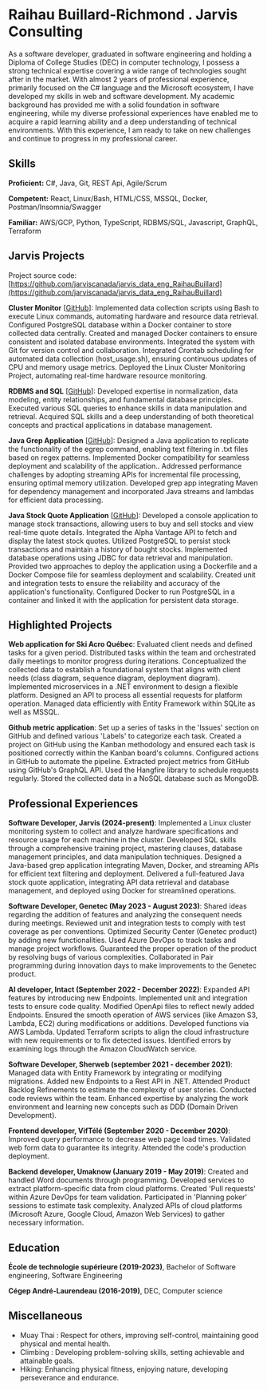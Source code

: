 # Raihau Buillard-Richmond . Jarvis Consulting

As a software developer, graduated in software engineering and holding a Diploma of College Studies (DEC) in computer technology, I possess a strong technical expertise covering a wide range of technologies sought after in the market. With almost 2 years of professional experience, primarily focused on the C# language and the Microsoft ecosystem, I have developed my skills in web and software development. My academic background has provided me with a solid foundation in software engineering, while my diverse professional experiences have enabled me to acquire a rapid learning ability and a deep understanding of technical environments. With this experience, I am ready to take on new challenges and continue to progress in my professional career.

## Skills

**Proficient:** C#, Java, Git, REST Api, Agile/Scrum

**Competent:** React, Linux/Bash, HTML/CSS, MSSQL, Docker, Postman/Insomnia/Swagger

**Familiar:** AWS/GCP, Python, TypeScript, RDBMS/SQL, Javascript, GraphQL, Terraform

## Jarvis Projects

Project source code: [https://github.com/jarviscanada/jarvis_data_eng_RaihauBuillard](https://github.com/jarviscanada/jarvis_data_eng_RaihauBuillard)


**Cluster Monitor** [[GitHub](https://github.com/jarviscanada/jarvis_data_eng_RaihauBuillard/tree/master/linux_sql)]: Implemented data collection scripts using Bash to execute Linux commands, automating hardware and resource data retrieval. Configured PostgreSQL database within a Docker container to store collected data centrally. Created and managed Docker containers to ensure consistent and isolated database environments. Integrated the system with Git for version control and collaboration. Integrated Crontab scheduling for automated data collection (host_usage.sh), ensuring continuous updates of CPU and memory usage metrics. Deployed the Linux Cluster Monitoring Project, automating real-time hardware resource monitoring.

**RDBMS and SQL** [[GitHub](https://github.com/jarviscanada/jarvis_data_eng_RaihauBuillard/tree/master/sql)]: Developed expertise in normalization, data modeling, entity relationships, and fundamental database principles. Executed various SQL queries to enhance skills in data manipulation and retrieval. Acquired SQL skills and a deep understanding of both theoretical concepts and practical applications in database management.

**Java Grep Application** [[GitHub](https://github.com/jarviscanada/jarvis_data_eng_RaihauBuillard/tree/master/core_java/grep)]: Designed a Java application to replicate the functionality of the egrep command, enabling text filtering in .txt files based on regex patterns. Implemented Docker compatibility for seamless deployment and scalability of the application.. Addressed performance challenges by adopting streaming APIs for incremental file processing, ensuring optimal memory utilization. Developed grep app integrating Maven for dependency management and incorporated Java streams and lambdas for efficient data processing.

**Java Stock Quote Application** [[GitHub](https://github.com/jarviscanada/jarvis_data_eng_RaihauBuillard/tree/master/core_java/jdbc)]: Developed a console application to manage stock transactions, allowing users to buy and sell stocks and view real-time quote details. Integrated the Alpha Vantage API to fetch and display the latest stock quotes. Utilized PostgreSQL to persist stock transactions and maintain a history of bought stocks. Implemented database operations using JDBC for data retrieval and manipulation. Provided two approaches to deploy the application using a Dockerfile and a Docker Compose file for seamless deployment and scalability. Created unit and integration tests to ensure the reliability and accuracy of the application's functionality. Configured Docker to run PostgreSQL in a container and linked it with the application for persistent data storage.


## Highlighted Projects
**Web application for Ski Acro Québec**: Evaluated client needs and defined tasks for a given period. Distributed tasks within the team and orchestrated daily meetings to monitor progress during iterations. Conceptualized the collected data to establish a foundational system that aligns with client needs (class diagram, sequence diagram, deployment diagram). Implemented microservices in a .NET environment to design a flexible platform. Designed an API to process all essential requests for platform operation. Managed data efficiently with Entity Framework within SQLite as well as MSSQL.

**Github metric application**: Set up a series of tasks in the 'Issues' section on GitHub and defined various 'Labels' to categorize each task. Created a project on GitHub using the Kanban methodology and ensured each task is positioned correctly within the Kanban board's columns. Configured actions in GitHub to automate the pipeline. Extracted project metrics from GitHub using GitHub's GraphQL API. Used the Hangfire library to schedule requests regularly. Stored the collected data in a NoSQL database such as MongoDB.


## Professional Experiences

**Software Developer, Jarvis (2024-present)**: Implemented a Linux cluster monitoring system to collect and analyze hardware specifications and resource usage for each machine in the cluster. Developed SQL skills through a comprehensive training project, mastering clauses, database management principles, and data manipulation techniques. Designed a Java-based grep application integrating Maven, Docker, and streaming APIs for efficient text filtering and deployment. Delivered a full-featured Java stock quote application, integrating API data retrieval and database management, and deployed using Docker for streamlined operations.

**Software Developer, Genetec (May 2023 - August 2023)**: Shared ideas regarding the addition of features and analyzing the consequent needs during meetings. Reviewed unit and integration tests to comply with test coverage as per conventions. Optimized Security Center (Genetec product) by adding new functionalities. Used Azure DevOps to track tasks and manage project workflows. Guaranteed the proper operation of the product by resolving bugs of various complexities. Collaborated in Pair programming during innovation days to make improvements to the Genetec product.

**AI developer, Intact (September 2022 - December 2022)**: Expanded API features by introducing new Endpoints. Implemented unit and integration tests to ensure code quality. Modified OpenApi files to reflect newly added Endpoints. Ensured the smooth operation of AWS services (like Amazon S3, Lambda, EC2) during modifications or additions. Developed functions via AWS Lambda. Updated Terraform scripts to align the cloud infrastructure with new requirements or to fix detected issues. Identified errors by examining logs through the Amazon CloudWatch service.

**Software Developer, Sherweb (september 2021 - december 2021)**: Managed data with Entity Framework by integrating or modifying migrations. Added new Endpoints to a Rest API in .NET. Attended Product Backlog Refinements to estimate the complexity of user stories. Conducted code reviews within the team. Enhanced expertise by analyzing the work environment and learning new concepts such as DDD (Domain Driven Development).

**Frontend developer, VifTélé (September 2020 - December 2020)**: Improved query performance to decrease web page load times. Validated web form data to guarantee its integrity. Attended the code's production deployment.

**Backend developer, Umaknow (January 2019 - May 2019)**: Created and handled Word documents through programming. Developed services to extract platform-specific data from cloud platforms. Created 'Pull requests' within Azure DevOps for team validation. Participated in 'Planning poker' sessions to estimate task complexity. Analyzed APIs of cloud platforms (Microsoft Azure, Google Cloud, Amazon Web Services) to gather necessary information. 


## Education
**École de technologie supérieure (2019-2023)**, Bachelor of Software engineering, Software Engineering

**Cégep André-Laurendeau (2016-2019)**, DEC, Computer science


## Miscellaneous
- Muay Thai : Respect for others, improving self-control, maintaining good physical and mental health.
- Climbing : Developing problem-solving skills, setting achievable and attainable goals.
- Hiking: Enhancing physical fitness, enjoying nature, developing perseverance and endurance.
